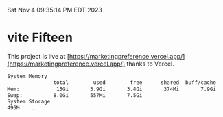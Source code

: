 Sat Nov  4 09:35:14 PM EDT 2023

# vite Fifteen


This project is live at [https://marketingpreference.vercel.app/](https://marketingpreference.vercel.app/) thanks to Vercel.

```bash
System Memory
               total        used        free      shared  buff/cache   available
Mem:            15Gi       3.9Gi       3.4Gi       374Mi       7.9Gi        10Gi
Swap:          8.0Gi       557Mi       7.5Gi
System Storage
495M	.
```
```bash
